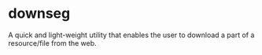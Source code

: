 # downseg
A quick and light-weight utility that enables the user to download a part of a resource/file from the web. 
